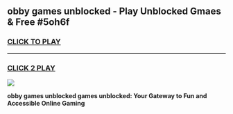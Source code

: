 
## obby games unblocked - Play Unblocked Gmaes & Free #5oh6f
<h3>
<a href="https://premium.freeplayer.one?title=obby_games_unblocked&ref=03M">CLICK TO PLAY</a></h3>
<hr>

<h3>
<a href="https://premium.freeplayer.one?title=obby_games_unblocked&ref=03M">CLICK 2 PLAY</a>
  
</h3>

<a href="https://premium.freeplayer.one?title=obby_games_unblocked&ref=03M"><img src="https://clearcache.store/games.png"></a>


**obby games unblocked games unblocked: Your Gateway to Fun and Accessible Online Gaming**
